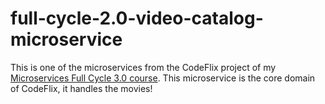 # full-cycle-2.0-video-catalog-microservice

This is one of the microservices from the CodeFlix project of my [Microservices Full Cycle 3.0 course](https://drive.google.com/file/d/1bJnFxQPKgSsI30sCvW-KzYK4V5JWzgSs/view?usp=share_link). This microservice is the core domain of CodeFlix, it handles the movies!
